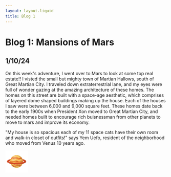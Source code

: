 ```yaml
---
layout: layout.liquid
title: Blog 1
---
```


# Blog 1: Mansions of Mars

## 1/10/24

On this week's adventure, I went over to Mars to look at some top real estate!! I visted the small but mighty town of Martian Hallows, south of Great Martian City. I traveled down extraterrestrial lane, and my eyes were full of wonder gazing at the amazing architecture of these homes. The homes on this street are built with a space-age aesthetic, which comprises of layered dome shaped buildings making up the house. Each of the houses I saw were between 6,000 and 9,000 square feet. These homes date back to the early 1900s when President Xon moved to Great Martian City, and needed homes built to encourage rich buisnessman from other planets to move to mars and improve its economy.

"My house is so spacious each of my 11 space cats have their own room and walk-in closet of outfits!" says Yem Uefo, resident of the neighborhood who moved from Venus 10 years ago.

<img class="about" alt="planet" src="/images/planet.png" width="70" />